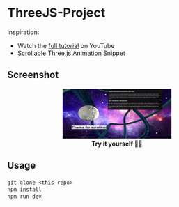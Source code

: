 # ThreeJS-Project

Inspiration:
- Watch the [full tutorial](https://youtu.be/Q7AOvWpIVHU) on YouTube
- [Scrollable Three.js Animation](https://fireship.io/snippets/threejs-scrollbar-animation) Snippet

## Screenshot
<h4 align="center">
<img src="/vite-project/Screenshot 2021-06-05 121515.png" width="250px" /><br>
 <b>Try it yourself</b> 🦸‍♂️
</h4>

## Usage

```
git clone <this-repo>
npm install
npm run dev
```
